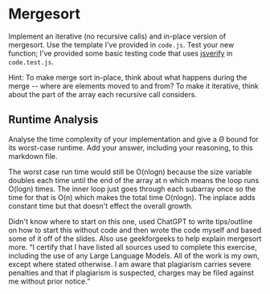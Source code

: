# Mergesort

Implement an iterative (no recursive calls) and in-place version of mergesort.
Use the template I've provided in `code.js`. Test your new function; I've
provided some basic testing code that uses
[jsverify](https://jsverify.github.io/) in `code.test.js`.

Hint: To make merge sort in-place, think about what happens during the merge --
where are elements moved to and from? To make it iterative, think about the
part of the array each recursive call considers.

## Runtime Analysis

Analyse the time complexity of your implementation and give a $\Theta$ bound for
its worst-case runtime. Add your answer, including your reasoning, to this
markdown file.

The worst case run time would still be O(nlogn) because the size variable doubles each time until the end of the array at n which means the loop runs O(logn) times. The inner loop just goes through each subarray once so the time for that is O(n) which makes the total time O(nlogn). The inplace adds constant time but that doesn't effect the overall growth.

Didn't know where to start on this one, used ChatGPT to write tips/outline on how to start this without code and then wrote the code myself and based some of it off of the slides. Also use geekforgeeks to help explain mergesort more. “I certify that I have listed all sources used to complete this exercise, including the use of any Large Language Models. All of the work is my own, except where stated otherwise. I am aware that plagiarism carries severe penalties and that if plagiarism is suspected, charges may be filed against me without prior notice.”

